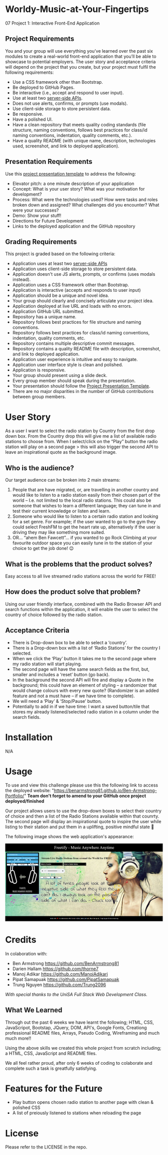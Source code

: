 # Worldy-Music-at-Your-Fingertips
07 Project 1: Interactive Front-End Application

## Project Requirements
You and your group will use everything you’ve learned over the past six modules to create a real-world front-end application that you’ll be able to showcase to potential employers. The user story and acceptance criteria will depend on the project that you create, but your project must fulfil the following requirements:
* Use a CSS framework other than Bootstrap.
* Be deployed to GitHub Pages.
* Be interactive (i.e., accept and respond to user input).
* Use at least two [server-side APIs](https://coding-boot-camp.github.io/full-stack/apis/api-resources).
* Does not use alerts, confirms, or prompts (use modals).
* Use client-side storage to store persistent data.
* Be responsive.
* Have a polished UI.
* Have a clean repository that meets quality coding standards (file structure, naming conventions, follows best practices for class/id naming conventions, indentation, quality comments, etc.).
* Have a quality README (with unique name, description, technologies used, screenshot, and link to deployed application).
## Presentation Requirements
Use this [project presentation template](https://docs.google.com/presentation/d/10QaO9KH8HtUXj__81ve0SZcpO5DbMbqqQr4iPpbwKks/edit?usp=sharing) to address the following: 
* Elevator pitch: a one minute description of your application
* Concept: What is your user story? What was your motivation for development?
* Process: What were the technologies used? How were tasks and roles broken down and assigned? What challenges did you encounter? What were your successes?
* Demo: Show your stuff!
* Directions for Future Development
* Links to the deployed application and the GitHub repository
## Grading Requirements
This project is graded based on the following criteria:
* Application uses at least two [server-side APIs](https://coding-boot-camp.github.io/full-stack/apis/api-resources)
* Application uses client-side storage to store persistent data.
* Application doesn't use JS alerts, prompts, or confirms (uses modals instead).
* Application uses a CSS framework other than Bootstrap.
* Application is interactive (accepts and responds to user input)
* Application should be a unique and novel idea.
* Your group should clearly and concisely articulate your project idea.
* Application deployed at live URL and loads with no errors.
* Application GitHub URL submitted.
* Repository has a unique name.
* Repository follows best practices for file structure and naming conventions.
* Repository follows best practices for class/id naming conventions, indentation, quality comments, etc.
* Repository contains multiple descriptive commit messages.
* Repository contains a quality README file with description, screenshot, and link to deployed application.
* Application user experience is intuitive and easy to navigate.
* Application user interface style is clean and polished.
* Application is responsive.
* Your group should present using a slide deck.
* Every group member should speak during the presentation.
* Your presentation should follow the [Project Presentation Template](https://docs.google.com/presentation/d/10QaO9KH8HtUXj__81ve0SZcpO5DbMbqqQr4iPpbwKks/edit?usp=sharing).
* There are no major disparities in the number of GitHub contributions between group members.

# User Story
As a user I want to select the radio station by Country from the first drop down box.
From the Country drop this will give me a list of available radio stations to choose from.
When I select/click on the “Play” button the radio station will play on a second page > this will also trigger the second API to leave an inspirational quote as the background image.  

## Who is the audience?
Our target audience can be broken into 2 main streams: 
1) People that are have migrated, or, are travelling in another country and would like to listen to a radio station easily from their chosen part of the world – I.e. not limited to the local radio stations. This could also be someone that wishes to learn a different language; they can tune in and test their current knowledge or listen and learn.
2) Someone who would like to listen to a certain radio station and looking for a set genre. For example; if the user wanted to go to the gym they could select FreshFM to get the heart rate up, alternatively if the user is driving they may like something more suited. 
3) OR… “ahem Ben Fawcett”… if you wanted to go Rock Climbing at your favourite outdoor space you can easily tune in to the station of your choice to get the job done! 😉
## What is the problems that the product solves?
Easy access to all live streamed radio stations across the world for FREE!
## How does the product solve that problem?
Using our user friendly interface, combined with the Radio Browser API and search functions within the application, it will enable the user to select the country of choice followed by the radio station.


## Acceptance Criteria
* There is Drop-down box to be able to select a ‘country’.
* There is a Drop-down box with a list of ‘Radio Stations’ for the country I selected.
* When we click the ‘Play’ button it takes me to the second page where my radio station will start playing. 
* The second page will have the same search fields as the first, but, smaller and includes a ‘reset’ button (go back).
* In the background the second API will fire and display a Quote in the background; this could have an element of styling – a randomizer that would change colours with every new quote? (Randomizer is an added feature and not a must have – if we have time to complete).
* We will need a ‘Play’ & ‘Stop/Pause’ button.
* Potentially to add in if we have time: I want a saved button/tile that stores my already listened/selected radio station in a column under the search fields.

# Installation

N/A

# Usage
To use and view this challenge please use this the following link to access the deployed website: "https://benarmstrong81.github.io/Ben-Armstrong-Portfolio/" 
**Team don't forget to amend to your GitHub once project deployed/finished**

Our project allows users to use the drop-down boxes to select their country of choice and then a list of the Radio Stations available within that counrty. The second page will display an inspirational quote to inspire the user while listing to their station and put them in a uplifting, positive mindful state 🙏

The following image shows the web application's appearance:

![My Web Development Portfolio webpage includes a navigation bar, a professional head shot image, multiple links (placeholders at this stage) to projects completed within the UniSA Full Stack Web Development course, and working links to contact me - even download an updated resume.](./assets/images/Freetify-deployed-image-working.PNG)

# Credits
In colaboration with: <br>
* Ben Armstrong https://github.com/BenArmstrong81 <br>
* Darien Hallam https://github.com/thorne7 <br>
* Manoj Adikar https://github.com/ManojAdikari <br>
* Pipat Samapuak https://github.com/PipatSamapuak <br>
* Trung Nguyen https://github.com/Trung2096 <br>

*With special thanks to the UniSA Full Stack Web Development Class.*

## What We Learned
Through out the past 6 weeks we have learnt the following; HTML, CSS, JavaScripot, Bootstap, JQuery, DOM, API's, Google Fonts, Creationg professional README files, Arrays, Pseudo Coding, Wireframing and much much more!!

Using the above skills we created this whole project from scratch including; a HTML, CSS, JavaScript and README files. 
  
We all feel rather proud, after only 6 weeks of coding to colaborate and complete such a task is greatfully satisfying.

# Features for the Future

* Play button opens chosen radio station to another page with clean & polished CSS
* A list of preiously listened to stations when reloading the page 


# License

Please refer to the LICENSE in the repo.
